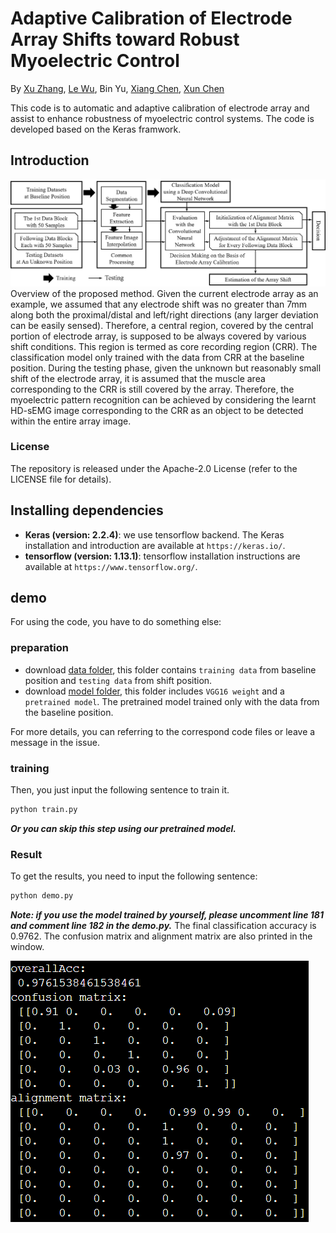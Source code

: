 # Adaptive Calibration of Electrode Array Shifts toward Robust Myoelectric Control
By [Xu Zhang](https://est.ustc.edu.cn/2015/0729/c4618a42767/page.psp), [Le Wu](https://github.com/wule1994), Bin Yu, [Xiang Chen](https://scholar.google.com/citations?hl=en&user=JURnq4QAAAAJ), [Xun Chen](http://staff.ustc.edu.cn/~xunchen/index.htm)

This code is to automatic and adaptive calibration of electrode array and assist to enhance robustness of myoelectric control systems. The code is developed based on the Keras framwork.

## Introduction
![](./image/flowchart.png "flowchart of the proposed method")
Overview of the proposed method. Given the current electrode array as an example, we assumed that any electrode shift was no greater than 7mm along both the proximal/distal and left/right directions (any larger deviation can be easily sensed). Therefore, a central region, covered by the central portion of electrode array, is supposed to be always covered by various shift conditions. This region is termed as core recording region (CRR). The classification model only trained with the data from CRR at the baseline position. During the testing phase, given the unknown but reasonably small shift of the electrode array, it is assumed that the muscle area corresponding to the CRR is still covered by the array. Therefore, the myoelectric pattern recognition can be achieved by considering the learnt HD-sEMG image corresponding to the CRR as an object to be detected within the entire array image.

### License

The repository is released under the Apache-2.0 License (refer to the LICENSE file for details).

## Installing dependencies
* **Keras (version: 2.2.4)**: we use tensorflow backend. The Keras installation and introduction are available at `https://keras.io/`.
* **tensorflow (version: 1.13.1)**: tensorflow installation instructions are available at `https://www.tensorflow.org/`.

## demo
For using the code, you have to do something else:

### preparation
* download [data folder](https://drive.google.com/file/d/1LsSEDZS2wbthcNZeqBXdfE-hNCIc6Cif/view?usp=sharing), this folder contains `training data` from baseline position and `testing data` from shift position.
* download [model folder](https://drive.google.com/file/d/1aC1t7AHnsG10E6x76A6kFEUHyfSIpcrJ/view?usp=sharing), this folder includes `VGG16 weight` and a `pretrained model`. The pretrained model trained only with the data from the baseline position.

For more details, you can referring to the correspond code files or leave a message in the issue.

### training
Then, you just input the following sentence to train it.
```bash
python train.py
```
***Or you can skip this step using our pretrained model.***

### Result
To get the results, you need to input the following sentence:
```bash
python demo.py
```
***Note: if you use the model trained by yourself, please uncomment line 181 and comment line 182 in the demo.py.***
The final classification accuracy is 0.9762. The confusion matrix and alignment matrix are also printed in the window.

![](./image/result.png "results")